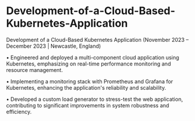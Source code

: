 # Development-of-a-Cloud-Based-Kubernetes-Application

Development of a Cloud-Based Kubernetes Application (November 2023 – December 2023 | Newcastle, England)

• Engineered and deployed a multi-component cloud application using Kubernetes, emphasizing
on real-time performance monitoring and resource management.

• Implementing a monitoring stack with Prometheus and Grafana for Kubernetes, enhancing the
application's reliability and scalability.

• Developed a custom load generator to stress-test the web application, contributing to significant
improvements in system robustness and efficiency.
